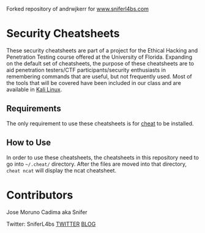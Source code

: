 Forked repository of andrwjkerr for www.sniferl4bs.com

Security Cheatsheets
====================

These security cheatsheets are part of a project for the Ethical Hacking and Penetration Testing course offered at the University of Florida. Expanding on the default set of cheatsheets, the purpose of these cheatsheets are to aid penetration testers/CTF participants/security enthusiasts in remembering commands that are useful, but not frequently used. Most of the tools that will be covered have been included in our class and are available in [Kali Linux](http://www.kali.org).

Requirements
------------

The only requirement to use these cheatsheets is for [cheat](https://github.com/chrisallenlane/cheat) to be installed.

How to Use
----------

In order to use these cheatsheets, the cheatsheets in this repository need to go into `~/.cheat/` directory. After the files are moved into that directory, `cheat ncat` will display the ncat cheatsheet.

Contributors
============

Jose Moruno Cadima aka Snifer

Twitter: SniferL4bs
[TWITTER](https://twitter.com/sniferl4bs) [BLOG](http://www.sniferl4bs.com)
